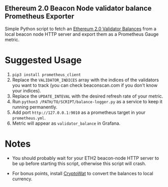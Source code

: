 ## Ethereum 2.0 Beacon Node validator balance Prometheus Exporter

Simple Python script to fetch an [Ethereum 2.0 Validator Balances](https://ethereum.github.io/eth2.0-APIs/#/Beacon/getStateValidator) from a local beacon node HTTP server and export them as a Prometheus Gauge metric.

# Suggested Usage

1. `pip3 install prometheus_client`
2. Replace the `VALIDATOR_INDICES` array with the indices of the validators you want to track (you can check beaconscan.com if you don't know your indices).
3. Replace the `UPDATE_INTEVAL` with the desired refresh rate of your metric.
4. Run `python3 /PATH/TO/SCRIPT/balance-logger.py` as a service to keep it running permanently.
5. Add port `http://127.0.0.1:9010` as a prometheus target in your `prometheus.yml`.
6. Metric will appear as `validator_balance` in Grafana. 

# Notes

- You should probably wait for your ETH2 beacon-node HTTP server to be up before starting this script, otherwise this script will crash.

- For bonus points, install [CryptoWat](https://docs.prylabs.network/docs/prysm-usage/monitoring/currency-converter/) to convert the balances to local currency.
